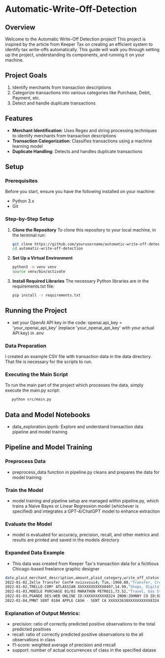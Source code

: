 # Automatic-Write-Off-Detection

## Overview
Welcome to the Automatic Write-Off Detection project! This project is inspired by the article from Keeper Tax on creating an efficient system to identify tax write-offs automatically. This guide will walk you through setting up the project, understanding its components, and running it on your machine.

## Project Goals
1. Identify merchants from transaction descriptions
2. Categorize transactions into various categories like Purchase, Debit, Payment, etc.
3. Detect and handle duplicate transactions

## Features
- **Merchant Identification**: Uses Regex and string processing techniques to identify merchants from transaction descriptions
- **Transaction Categorization**: Classifies transactions using a machine learning model
- **Duplicate Handling**: Detects and handles duplicate transactions

## Setup

### Prerequisites
Before you start, ensure you have the following installed on your machine:
- Python 3.x
- Git

### Step-by-Step Setup
1. **Clone the Repository**
   To clone this repository to your local machine, in the terminal run:
   ```bash
   git clone https://github.com/yourusername/automatic-write-off-detection.git
   cd automatic-write-off-detection
2. **Set Up a Virtual Environment**
    ```bash
    python3 -m venv venv
    source venv/bin/activate
3. **Install Required Libraries**
   The necessary Python libraries are in the requirements.txt file:
   ```bash
   pip install -r requirements.txt

## Running the Project
- set your OpenAI API key in the code: openai.api_key = 'your_openai_api_key' (replace 'your_openai_api_key' with your actual API key) in .env

### Data Preparation
   I created an example CSV file with transaction data in the data directory. That file is necessary for the scripts to run.
   
### Executing the Main Script
   To run the main part of the project which processes the data, simply execute the main.py script:
   ```bash
      python src/main.py 
   ```
## Data and Model Notebooks
- data_exploration.ipynb: Explore and understand transaction data
pipeline and model training

## Pipeline and Model Training
### Preprocess Data
- preprocess_data function in pipeline.py cleans and prepares the data for model training

### Train the Model
- model training and pipeline setup are managed within pipeline.py, which trains a Naive Bayes or Linear Regression model (whichever is specified) and integrates a GPT-4/ChatGPT model to enhance extraction

### Evaluate the Model
- model is evaluated for accuracy, precision, recall, and other metrics and  results are printed and saved in the models directory

### Expanded Data Example
- This data was created from Keeper Tax's transaction data for a fictitious Chicago-based freelance graphic designer
```bash
date,plaid_merchant_description,amount,plaid_category,write_off_status (basic rules),ground_truth,keeper_merchant_description,keeper_category,write_off_status (keeper first pass),write_off_status (keeper after 1st session)
2022-01-02,Zelle Transfer Conf# nvizxvsui4; Tim,-1960.00,"Transfer, Credit",no,no,Zelle Transfer - Tim,↔️ transfer,no,no
2022-01-02,TRELLO.COM* ATLASSIAN XXXXXXXXXXXX0497,14.99,"Shops, Digital Purchase",needs review,yes,Trello,💻 software,yes,yes
2022-01-03,MOBILE PURCHASE 01/03 MARATHON PETRO11,73.52,"Travel, Gas Stations",no,no,Marathon,⛽ gas fill up,no,no
2022-01-03,PGANDE DES:WEB ONLINE ID:XXXXXXXXXX8324 INDN:JOHNNY CO ID:XXXXX11632 WEB,90.15,Utilities,no,yes,PG&E,🏠 utilities,yes,yes
2022-01-04,PMNT SENT 0104 APPLE CASH - SENT CA XXXXX3630XXXXXXXXXX8324,744.20,"Payment, Credit Card",no,no,Apple Card Payment,↔️ transfer,no,no
```
### Explanation of Output Metrics:
- precision: ratio of correctly predicted positive observations to the total predicted positives
- recall: ratio of correctly predicted positive observations to the all observations in class
- f1-score: weighted average of precision and rrecall
- support: number of actual occurrences of class in the specified datase
